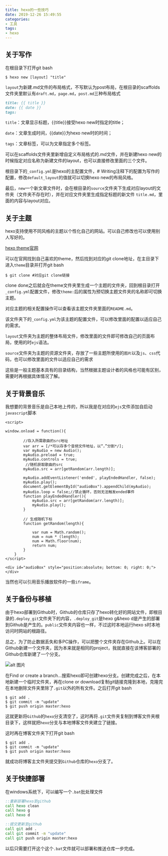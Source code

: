```yaml
---
title: hexo的一些技巧
date: 2019-12-26 15:49:55
categories:
- 工具
tags:
- hexo
---
```


## 关于写作

在根目录下打开git bash

```git
$ hexo new [layout] "title"

```

`layout`为新建.md文件的布局格式，不写默认为post布局，在根目录的scaffolds文件夹里默认有`draft.md`，`page.md`，`post.md`三种布局格式

```markdown
title: {{ title }}
date: {{ date }}
tags:

```

`title`：文章显示标题，{{title}}接受hexo new时指定的title；

`date`：文章生成时间，{{date}}为hexo new时的时间；

`tags`：文章标签，可以为文章指定多个标签。

可以在scaffolds文件夹里新增自定义布局格式的.md文件，并在新建hexo new的时候指定对应名称为新建文件的layout，也可以直接修改里面的三个文件。

根目录下的`_config.yml`是hexo的主配置文件，# Writing注释下的配置为写作的配置，修改`default_layout`的值就可以切换hexo new的布局风格。

最后，`new`一个新文章文件时，会在根目录的`source`文件夹下生成对应layout的文件夹（文件夹不存在时），并在对应文件夹里生成指定标题的新文件 `title.md`，里面的内容与layout对应。

## 关于主题

hexo支持使用不同风格的主题以个性化自己的网站。可以自己修改也可以使用别人写好的。

[hexo theme官网](https://hexo.io/themes/)

可以在官网找到自己喜欢的theme，然后找到对应的git clone地址，在主目录下进入`theme`目录并打开git bash

```git
$ git clone #对应git clone链接

```

clone done之后就会在theme文件夹里生成一个主题的文件夹，回到根目录打开`_config.yml`配置文件，修改`theme:`后的属性为预切换主题文件夹的名称即可切换主题。

对应主题的相关配置操作可以查看该主题文件夹里面的`README.md`。

该文件夹下的`_config.yml`为该主题的配置文件，可以修改里面的配置以适应自己的需求。

`layout`文件夹为主题的整体布局文件，修改里面的文件即可修改自己的页面布局，使用的时`ejs`语法。

`source`文件夹为主题的资源文件夹，存放了一些主题所使用的`图片`以及`js`、`css`代码，也可以修改里面的文件以适应自己的需求

这些是一般主题基本具有的目录结构，当然根据主题设计者的风格也可能有区别，需要时再根据具体情况了解。

## 关于背景音乐

我想要的背景音乐是自己本地上传的，所以我是在对应的`ejs`文件添加自启动`javascript`脚本

```ejs
<script>
    
window.onload = function(){
	
		//存入所需歌曲的src地址
        var arr = [/*可以存多个音频文件地址，以“，”分割*/];
        var myAudio = new Audio();
        myAudio.preload = true;
        myAudio.controls = true;
		 //随机获取歌曲的src
		myAudio.src = arr[getRandom(arr.length)];
		
        myAudio.addEventListener('ended', playEndedHandler, false);
        myAudio.play();
        document.getElementById("audioBox").appendChild(myAudio);
        myAudio.loop = false;//禁止循环，否则无法触发ended事件
        function playEndedHandler(){
            myAudio.src = arr[getRandom(arr.length)];
            myAudio.play();
        }
		
		// 生成随机下标
		function getRandom(length){
			
			var num = Math.random();
			num = num * (length);
			num = Math.floor(num);
			return num;
		}
    }
</script>

<div id="audioBox" style="position:absolute; bottom: 0; right: 0;"></div>

```

当然也可以引用音乐播放软件的一些`iframe`。

## 关于备份与移植

由于hexo部署到Github时，Github的仓库只存了hexo转化好的网站文件，即根目录的`.deploy_git`文件夹下的内容，`.deploy_git`是hexo g&hexo d是产生的部署到Github是产生的。`public`文件夹内容也一样，不过这时本地运行hexo s时本地访问时网站的根路径。

总之，为了防止数据丢失和多PC操作，可以把整个文件夹存在Github上。可以在Github新建一个文件夹，因为本来就是相同的project，我就直接在该博客部署的Github仓库新建了一个分支。

![alt 图片](https://cdn.jsdelivr.net/gh/Cirike/cdn.static.resource@master/blog_img/1577352230.jpg)

在Find or create a branch...搜索hexo即可创建hexo分支。创建完成之后，在本地新建一个临时文件夹，再在clone or download复制git链接克隆到本地，克隆完在本地删除文件夹里除了`.git`以外的所有文件。之后打开git bash

```git
$ git add .
$ git commit -m "update"
$ git push origin master:hexo

```

这就更新将`Github`的`hexo`分支清空了，这时再将`.git`文件夹复制到博客文件夹根目录下，这样就把`hexo`分支与本地博客文件夹建立了链接。

这时再在博客文件夹下打开git bash

```git
$ git add .
$ git commit -m "update"
$ git push origin master:hexo

```

就成功将博客主文件夹提交到`Github`仓库的`hexo`分支了。

## 关于快捷部署

在windows系统下，可以编写一个`.bat`批处理文件

```bat
::重新部署hexo至github
call hexo clean
call hexo g
call hexo d

::提交更新至github
call git add .
call git commit -m "update"
call git push origin master:hexo

```

以后只需要打开这个这个`.bat`文件就可以部署和推送仓库一步完成。